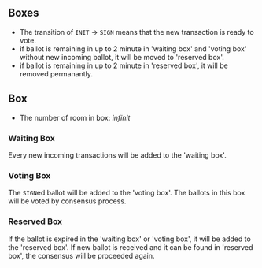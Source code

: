 ## Boxes

* The transition of `INIT` -> `SIGN` means that the new transaction is ready to vote.
* if ballot is remaining in up to 2 minute in 'waiting box' and 'voting box' without new incoming ballot, it will be moved to 'reserved box'.
* if ballot is remaining in up to 2 minute in 'reserved box', it will be removed permanantly.

## Box

* The number of room in box: *infinit*


### Waiting Box

Every new incoming transactions will be added to the 'waiting box'.


### Voting Box

The `SIGN`ed ballot will be added to the 'voting box'. The ballots in this box will be voted by consensus process.


### Reserved Box

If the ballot is expired in the 'waiting box' or 'voting box', it will be added to the 'reserved box'. If new ballot is received and it can be found in 'reserved box', the consensus will be proceeded again.
